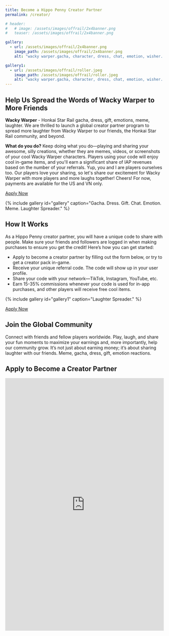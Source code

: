 ```yaml
---
title: Become a Hippo Penny Creator Partner
permalink: /creator/

# header:
#   # image: /assets/images/offrail/2x4banner.png
#   teaser: /assets/images/offrail/2x4banner.png

gallery:
  - url: /assets/images/offrail/2x4banner.png
    image_path: /assets/images/offrail/2x4banner.png
    alt: "wacky warper.gacha, character, dress, chat, emotion, wisher. Top charts in casual game."

gallery1:
  - url: /assets/images/offrail/roller.jpeg
    image_path: /assets/images/offrail/roller.jpeg
    alt: "wacky warper.gacha, character, dress, chat, emotion, wisher. Top charts in casual game."
---
```


## Help Us Spread the Words of Wacky Warper to More Friends

**Wacky Warper** - Honkai Star Rail gacha, dress, gift, emotions, meme, laughter. We are thrilled to launch a global creator partner program to spread more laughter from Wacky Warper to our friends, the Honkai Star Rail community, and beyond. 

**What do you do?** Keep doing what you do—playing and sharing your awesome, silly creations, whether they are memes, videos, or screenshots of your cool Wacky Warper characters. Players using your code will enjoy cool in-game items, and you'll earn a significant share of IAP revenues based on the number of your referrals. Yup, you and I are players ourselves too. Our players love your sharing, so let's share our excitement for Wacky Warper with more players and more laughs together! Cheers! For now, payments are available for the US and VN only.

<section class="creator-partner-hero">
  <div class="container">
    <div class="row">
      <div class="col-lg-6">
        <a href="#apply" class="btn btn--primary">Apply Now</a>
      </div>
    </div>
  </div>
</section>

{% include gallery id="gallery" caption="Gacha. Dress. Gift. Chat. Emotion. Meme. Laughter Spreader." %}

## How It Works
As a Hippo Penny creator partner, you will have a unique code to share with people. Make sure your friends and followers are logged in when making purchases to ensure you get the credit! Here’s how you can get started:
    
- Apply to become a creator partner by filling out the form below, or try to get a creator pack in-game.
- Receive your unique referral code. The code will show up in your user profile.
- Share your code with your network—TikTok, Instagram, YouTube, etc.
- Earn 15-35% commissions whenever your code is used for in-app purchases, and other players will receive free cool items.

{% include gallery id="gallery1" caption="Laughter Spreader." %}

<section class="creator-partner-hero">
  <div class="container">
    <div class="row">
      <div class="col-lg-6">
        <a href="#apply" class="btn btn--primary">Apply Now</a>
      </div>
    </div>
  </div>
</section>

## Join the Global Community
Connect with friends and fellow players worldwide. Play, laugh, and share your fun moments to maximize your earnings and, more importantly, help our community grow. It’s not just about earning money; it’s about sharing laughter with our friends. Meme, gacha, dress, gift, emotion reactions.


<section id="apply" class="creator-partner-apply">
  <div class="container">
    <h2>Apply to Become a Creator Partner</h2>
    <iframe src="https://forms.gle/WQ389Fp2oafWV5RP8" width="100%" height="800px" frameborder="0" marginheight="0" marginwidth="0">Loading…</iframe>
  </div>
</section>
